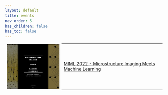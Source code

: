 ```yaml
---
layout: default
title: events
nav_order: 5
has_children: false
has_toc: false
---
```


<table style="border:hidden">
   <tr>
     <td style="border:hidden">
        <img src="assets/events/miml2022.png" width="250" align="center">
     </td>
     <td>
       <a href="http://cmic.cs.ucl.ac.uk/miml/index.html">MIML 2022 - Microstructure Imaging Meets Machine Learning</a>
     </td>
   </tr>
</table>
